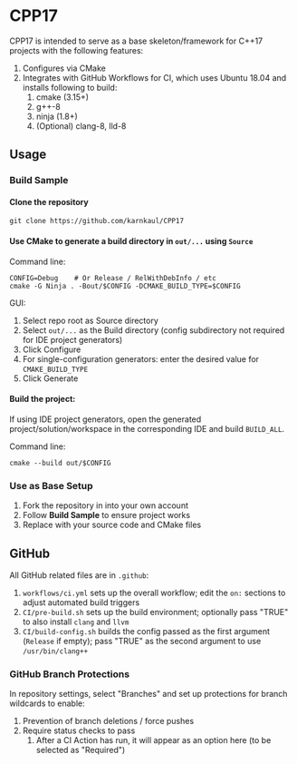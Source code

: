 # CPP17

CPP17 is intended to serve as a base skeleton/framework for C++17 projects with the following features:
1. Configures via CMake
1. Integrates with GitHub Workflows for CI, which uses Ubuntu 18.04 and installs following to build:
	1. cmake (3.15+)
	1. g++-8
	1. ninja (1.8+)
	1. (Optional) clang-8, lld-8

## Usage
### Build Sample
#### Clone the repository
```
git clone https://github.com/karnkaul/CPP17
```

#### Use CMake to generate a build directory in `out/...` using `Source`
Command line:
```
CONFIG=Debug	# Or Release / RelWithDebInfo / etc
cmake -G Ninja . -Bout/$CONFIG -DCMAKE_BUILD_TYPE=$CONFIG
```
GUI:
1. Select repo root as Source directory
1. Select `out/...` as the Build directory (config subdirectory not required for IDE project generators)
1. Click Configure
1. For single-configuration generators: enter the desired value for `CMAKE_BUILD_TYPE`
1. Click Generate

#### Build the project:
If using IDE project generators, open the generated project/solution/workspace in the corresponding IDE and build `BUILD_ALL`.

Command line:
```
cmake --build out/$CONFIG
```
### Use as Base Setup
1. Fork the repository in into your own account
1. Follow **Build Sample** to ensure project works
1. Replace with your source code and CMake files

## GitHub
All GitHub related files are in `.github`:
1. `workflows/ci.yml` sets up the overall workflow; edit the `on:` sections to adjust automated build triggers
1. `CI/pre-build.sh` sets up the build environment; optionally pass "TRUE" to also install `clang` and `llvm`
1. `CI/build-config.sh` builds the config passed as the first argument (`Release` if empty); pass "TRUE" as the second argument to use `/usr/bin/clang++`

### GitHub Branch Protections
In repository settings, select "Branches" and set up protections for branch wildcards to enable:
1. Prevention of branch deletions / force pushes
1. Require status checks to pass
	1. After a CI Action has run, it will appear as an option here (to be selected as "Required")
